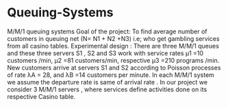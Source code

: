 # Queuing-Systems
M/M/1 queuing systems
Goal of the project: To find average number of customers in queuing net (N= N1 + N2 +N3) i.e; who get gambling services from all casino tables.
Experimental design :
There are three M/M/1 queues and these three servers S1 , S2 and S3 work with service rates μ1 =10 customers /min, μ2 =81 customers/min, respective μ3 =210 programs /min. New customers arrive at servers S1 and S2 according to Poisson processes of rate λA = 28, and λB =14 customers per minute. In each M/M/1 system we assume the departure rate is same of arrival rate .
In our project we consider 3 M/M/1 servers , where services define activities done on its respective Casino table.
